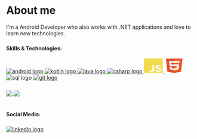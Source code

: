 # About me
I'm a Android Developer who also works with .NET applications and love to learn new technologies.

###
<h4 align="left">Skills & Technologies:</h4>
<div align="left">
  <a href="https://www.android.com/intl/pt-BR_br/">
    <img src="https://cdn.jsdelivr.net/gh/devicons/devicon/icons/android/android-original.svg" height="40" width="52" alt="android logo"  />
  </a>
  <a href="https://kotlinlang.org">
    <img src="https://cdn.jsdelivr.net/gh/devicons/devicon/icons/kotlin/kotlin-original.svg" height="40" width="52" alt="kotlin logo" />
  </a>
  <a href="https://www.java.com/">
    <img src="https://cdn.jsdelivr.net/gh/devicons/devicon/icons/java/java-original.svg" height="40" width="52" alt="java logo"  />
  </a>
  <a href="https://learn.microsoft.com/pt-br/dotnet/csharp/">
    <img src="https://cdn.jsdelivr.net/gh/devicons/devicon/icons/csharp/csharp-original.svg" height="40" width="52" alt="csharp logo"  />
  </a>
  <a href="https://www.javascript.com">
    <img src="https://raw.githubusercontent.com/devicons/devicon/master/icons/javascript/javascript-plain.svg" height="40" width="52" alt="js logo"  />
  </a>
  <img src="https://raw.githubusercontent.com/devicons/devicon/master/icons/html5/html5-original.svg" height="40" width="52" alt="html logo"  />
  <img src="https://www.svgrepo.com/show/331760/sql-database-generic.svg" height="40" width="52" alt="sql logo"  />
  <a href="https://git-scm.com">
    <img src="https://cdn.jsdelivr.net/gh/devicons/devicon/icons/git/git-original.svg" height="40" width="52" alt="git logo"  />
  </a>
</div>

###

<div align="left">
<a href="https://github.com/indy2000/">
  <img height="180em" align="center" src="https://github-readme-stats.vercel.app/api/top-langs/?username=indy2000&layout=compact&theme=merko" />
</a>
<a href="https://github.com/indy2000/">
  <img height="180em" align="center" src="https://github-readme-stats.vercel.app/api?username=indy2000&show_icons=true&theme=merko" />
</a>
</div>

</br>

###
<h4 align="left">Social Media:</h4>

###
<div align="left">
  <a href="https://www.linkedin.com/in/yago-alves-56706799/" target="_blank">
    <img src="https://raw.githubusercontent.com/maurodesouza/profile-readme-generator/master/src/assets/icons/social/linkedin/default.svg" width="52" height="40" alt="linkedin logo"  />
</div>

